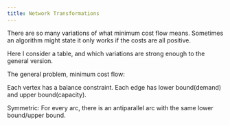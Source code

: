 ```yaml
---
title: Network Transformations
---
```


There are so many variations of what minimum cost flow means. Sometimes an algorithm might state it only works if the costs are all positive.

Here I consider a table, and which variations are strong enough to the general version.

The general problem, minimum cost flow:

Each vertex has a balance constraint.
Each edge has lower bound(demand) and upper bound(capacity).

Symmetric:
For every arc, there is an antiparallel arc with the same lower bound/upper bound.